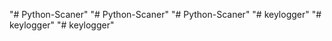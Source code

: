 "# Python-Scaner" 
"# Python-Scaner" 
"# Python-Scaner" 
"# keylogger" 
"# keylogger" 
"# keylogger" 
